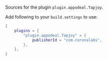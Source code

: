 Sources for the plugin `plugin.appodeal.Tapjoy`.

Add following to your `build.settings` to use:
```lua
{
    plugins = {
        "plugin.appodeal.Tapjoy" = {
            publisherId = "com.coronalabs",
        },
    },
}
```
